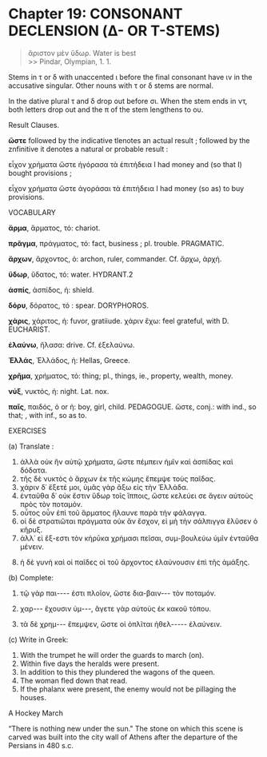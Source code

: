# Chapter 19: CONSONANT DECLENSION (Δ- OR Τ-STEMS)
>  ἄριστον μὲν ὕδωρ.</quote> <quote xml:lang="eng">Water is best<br/> >> Pindar, Olympian, 1. 1.



<div type="textpart" subtype="para" n="107">


Stems in τ or δ with unaccented ι before the final
consonant have ιν in the accusative singular. Other
nouns with τ or δ stems are normal.



In the dative plural τ and δ drop out before σι. When
the stem ends in ντ, both letters drop out and the π of the
stem lengthens to ου.



<pb n="60"/>


<div type="textpart" subtype="para" n="108">


Result Clauses. 

**ὥστε** followed by the indicative
tlenotes an actual result ; followed by the znfinitive it denotes
a natural or probable result :

εἶχον χρήματα ὥστε ἠγόρασα τὰ ἐπιτήδεια
I had money and (so that I) bought provisions ;

εἶχον χρήματα ὥστε ἀγοράσαι τὰ ἐπιτήδεια
I had money (so as) to buy provisions.

<div type="textpart" subtype="para" n="109">


VOCABULARY


**ἅρμα**, ἅρματος, τό: chariot.


**πρᾶγμα**, πράγματος, τό: fact, business ; pl. trouble. PRAGMATIC.


**ἄρχων**, ἄρχοντος, ὁ: archon, ruler,  commander. Cf. ἄρχω, ἀρχή.



**ὕδωρ**, ὕδατος, τό: water. HYDRANT.2


**ἀσπίς**, ἀσπίδος, ἡ: shield.


**δόρυ**, δόρατος, τό : spear. DORYPHOROS.


**χάρις**, χάριτος, ἡ: fuvor, gratiiude. χάριν ἔχω: feel grateful, with D. EUCHARIST.


**ἐλαύνω**, ἤλασα: drive. Cf. ἐξελαύνω.


**Ἑλλάς**, Ἑλλάδος, ἡ: Ηellas, Greece.


**χρῆμα**, χρήματος, τό: thing; pl., things, ie., property, wealth, money.


**νύξ**, νυκτός, ἡ: night. Lat. nox.


**παῖς**, παιδός, ὁ or ἡ: boy, girl, child. PEDAGOGUE.
ὥστε, conj.: with ind., so that; , with inf., so as to.

<div type="textpart" subtype="para" n="110">


EXERCISES

(a) Translate :

1. ἀλλὰ οὐκ ἣν αὐτῷ χρήματα, ὥστε πέμπειν ἡμῖν καὶ ἀσπίδας καὶ δόδατα.
2. τῆς δὲ νυκτὸς ὁ ἄρχων ἐκ τῆς κώμης ἔπεμψε τοὺς παῖδας.
3. χάριν δ᾽ ἕξετέ μοι, ὑμᾶς γὰρ ἄξω εἰς τὴν Ἑλλάδα.
4. ἐνταῦθα δ᾽ οὐκ ἔστιν ὕδωρ τοῖς ἵπποις, ὥστε κελεύει σε ἄγειν αὐτοὺς πρὸς τὸν ποταμόν.
5. οὗτος οὖν ἐπὶ τοῦ ἅρματος ἤλαυνε παρὰ τὴν φάλαγγα.
6. οἱ δὲ στρατιῶται πράγματα οὐκ ἂν ἔσχον, εἰ μὴ τὴν σάλπιγγα ἔλῦσεν ὁ κῆρυξ.
7. ἀλλ᾽ εἰ ἔξ-εστι τὸν κἠρῡκα χρήμασι πεῖσαι, συμ-βουλεύω ὑμῖν ἐνταῦθα μένειν.

<pb n="61"/>

8. ἡ δὲ γυνὴ καὶ οἱ παῖδες οἱ τοῦ ἄρχοντος ἐλαύνουσιν ἐπὶ τῆς ἁμάξης.

(b) Complete:

1. τῷ γὰρ παι---- ἐστι πλοῖον, ὥστε δια-βαιν--- τὸν ποταμόν.

2. χαρ--- ἔχουσιν ὑμ---, ἄγετε γὰρ αὐτοὺς ἐκ κακοῦ τόπου.
3. τὰ δὲ χρημ--- ἔπεμψεν, ὥστε οἱ ὁπλῖται ἠθελ----- ἐλαύνειν.

(c) Write in Greek:

1. With the trumpet he will order the guards to march (on).
2. Within five days the heralds were present.
3. In addition to this they plundered the wagons of the queen.
4. The woman fled down that read.
5. If the phalanx were present, the enemy would not be pillaging the houses.

A Hockey March

“There is nothing new under the sun." The stone on which this scene
is carved was built into the city wall of Athens after the departure of the
Persians in 480 s.c.

<pb n="62"/>






